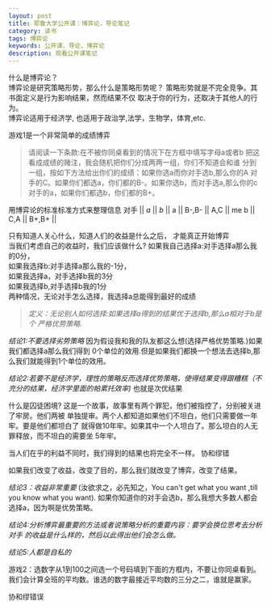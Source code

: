 ```yaml
---
layout: post 
title: 耶鲁大学公开课：博弈论，导论笔记
category: 读书
tags: 博弈论
keywords: 公开课，导论，博弈论
description: 观看公开课笔记
---
```


什么是博弈论？<br/>博弈论是研究策略形势，那么什么是策略形势呢？
策略形势就是不完全竞争。其书面定义是行为影响结果，然而结果不仅
取决于你的行为，还取决于其他人的行为。<br/>博弈论适用于经济学,
也适用于政治学,法学，生物学，体育,etc.

游戏1是一个非常简单的成绩博弈

>请阅读一下条款:在不被你同桌看到的情况下在方框中填写字母a或者b
把这看成成绩的赌注，我会随机把你们分成两两一组，你们不知道会和谁
分到一组，按如下方法给出你们的成绩：如果你选a而你对手选b,那么你的A
对手的C。如果你们都选a，你们都的B-。如果你选b，而对手选a,那么你的c
对手的a，如果你们都选b，你们都的B+。

用博弈论的标准标准方式来整理信息
            对手
     || *a*   || *b*   ||
   a || B-,B- || A,C   ||
me b || C,A   || B+,B+ ||

只有知道人关心什么，知道人们的收益是什么之后，
才能真正开始博弈<br/>
当我们考虑自己的收益时，我们应该做什么?
如果我自己选择a:对手选择a那么我的0分，<br/>
如果我选择b:对手选择a那么我的-1分，<br/>
如果我选择a，对手选择b我的3分<br/>
如果我选择b,对手选择b我的1分<br/>
两种情况，无论对手怎么选择，我选择a总能得到最好的成绩
>*定义：无论别人如何选择:如果选择a得到的结果优于选择b,那么a相对于b是个
严格优势策略.*

*结论1:不要选择劣势策略*
因为假设我和我的队友都这么想(选择严格优势策略.)如果我们都选择a那么我们得到
0个单位的效用.但是如果我们都换一个想法去选择b,那么我们就能得到1个单位的效用。

*结论2:若要不是经济学，理性的策略反而选择优势策略，使得结果变得跟糟糕（不
充分的结果，经济学里面的帕累托效率)*  也就是次优结果

什么是囚徒困境?
这是一个故事，故事里有两个罪犯，他们被指控了，分别被关进了牢房。他们两被
单独提审。两个人都知道如果他们不坦白，他们只需要做一年牢。要是他们都坦白了
就得做10年牢。如果其中一个人坦白了。那么坦白的人无罪释放，而不坦白的需要坐
5年牢。


当人们在乎的利益不同时，我们得到的结果也将完全不一样。
协和缪错

如果我们改变了收益，改变了目的，那么我们就改变了博弈，改变了结果。

*结论3：收益非常重要* (汝欲求之，必先知之，You can't get what you want ,till
you know what you want).
如果你知道你的对手会选b，那么我想大多数人都会选择a，因为啊是优势策略。

*结论4:分析博弈最重要的方法或者说策略分析的重要内容：要学会换位思考去分析对手
的收益是什么样的，然后以此得出他们会怎么做。*

*结论5:人都是自私的*

游戏2：选数字从1到100之间选一个号码填到下面的方框内，不要让你同桌看到。
我们会计算全班的平均数。谁选的数字最接近平均数的三分之二，谁就是赢家。




协和缪错误
